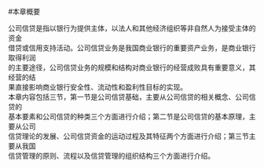 #本章概要
<p> 公司信贷是指以银行为提供主体，以法人和其他经济组织等非自然人为接受主体的资金 <br />
      借贷或信用支持活动。公司信贷业务是我国商业银行的重要资产业务，是商业银行取得利润 <br />
      的主要途径，公司信贷业务的规模和结构对商业银行的经营成败具有重要意义，其经营的结 <br />
      果直接影响商业银行安全性、流动性和盈利性目标的实现。 <br />
本章内容包括三节，第一节是公司信贷基础，主要从公司信贷的相关概念、公司信贷的 <br />
基本要素和公司信贷的种类三个方面进行介绍；第二节是公司信贷的基本原理，主要从公司 <br />
信贷理论的发展、公司信贷资金的运动过程及其特征两个方面进行介绍；第三节主要从我国 <br />
信贷管理的原则、流程以及信贷管理的组织结构三个方面进行介绍。</p>